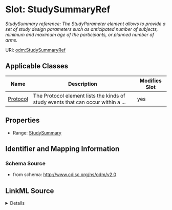 # Slot: StudySummaryRef


_StudySummary reference: The StudyParameter element allows to provide a set of study design parameters such as anticipated number of subjects, minimum and maximum age of the participants, or planned number of arms._



URI: [odm:StudySummaryRef](http://www.cdisc.org/ns/odm/v2.0/StudySummaryRef)



<!-- no inheritance hierarchy -->




## Applicable Classes

| Name | Description | Modifies Slot |
| --- | --- | --- |
[Protocol](Protocol.md) | The Protocol element lists the kinds of study events that can occur within a ... |  yes  |







## Properties

* Range: [StudySummary](StudySummary.md)





## Identifier and Mapping Information







### Schema Source


* from schema: http://www.cdisc.org/ns/odm/v2.0




## LinkML Source

<details>
```yaml
name: StudySummaryRef
description: 'StudySummary reference: The StudyParameter element allows to provide
  a set of study design parameters such as anticipated number of subjects, minimum
  and maximum age of the participants, or planned number of arms.'
from_schema: http://www.cdisc.org/ns/odm/v2.0
rank: 1000
identifier: false
alias: StudySummaryRef
domain_of:
- Protocol
range: StudySummary

```
</details>
